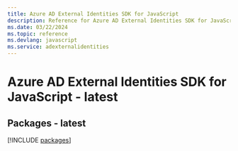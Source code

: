 ```yaml
---
title: Azure AD External Identities SDK for JavaScript
description: Reference for Azure AD External Identities SDK for JavaScript
ms.date: 03/22/2024
ms.topic: reference
ms.devlang: javascript
ms.service: adexternalidentities
---
```

# Azure AD External Identities SDK for JavaScript - latest
## Packages - latest
[!INCLUDE [packages](ad-external-identities-index.md)]